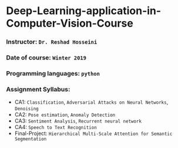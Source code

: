 # Deep-Learning-application-in-Computer-Vision-Course


### Instructor: `Dr. Reshad Hosseini`

### Date of course: `Winter 2019`

### Programming languages: `python`

### Assignment Syllabus:

- CA1: `Classification`, `Adversarial Attacks on Neural Networks`, `Denoising`
- CA2: `Pose estimation`, `Anomaly Detection`
- CA3: `Sentiment Analysis`, `Recurrent neural network`
- CA4: `Speech to Text Recognition`
- Final-Project: `Hierarchical Multi-Scale Attention for Semantic Segmentation`

